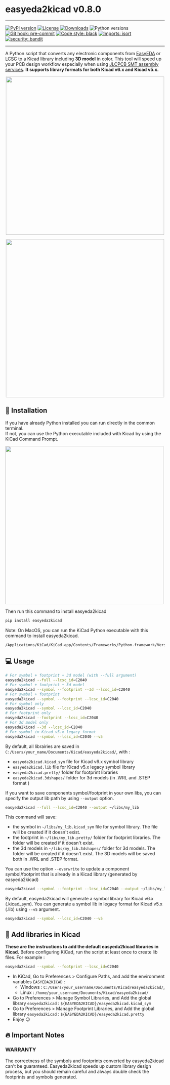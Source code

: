 # easyeda2kicad v0.8.0

_________________
[![PyPI version](https://badge.fury.io/py/easyeda2kicad.svg)](https://badge.fury.io/py/easyeda2kicad)
[![License](https://img.shields.io/github/license/upesy/easyeda2kicad.py.svg)](https://pypi.org/project/isort/)
[![Downloads](https://pepy.tech/badge/easyeda2kicad)](https://pepy.tech/project/easyeda2kicad)
![Python versions](https://img.shields.io/pypi/pyversions/easyeda2kicad.svg)
[![Git hook: pre-commit](https://img.shields.io/badge/pre--commit-enabled-brightgreen?logo=pre-commit&logoColor=white)](https://github.com/pre-commit/pre-commit)
[![Code style: black](https://img.shields.io/badge/code%20style-black-000000.svg)](https://github.com/psf/black)
[![Imports: isort](https://img.shields.io/badge/%20imports-isort-%231674b1?style=flat&labelColor=ef8336)](https://pycqa.github.io/isort/)
[![security: bandit](https://img.shields.io/badge/security-bandit-yellow.svg)](https://github.com/PyCQA/bandit)
_________________


A Python script that converts any electronic components from [EasyEDA](https://easyeda.com/) or [LCSC](https://www.lcsc.com/) to a Kicad library including **3D model** in color. This tool will speed up your PCB design workflow especially when using [JLCPCB SMT assembly services](https://jlcpcb.com/caa). **It supports library formats for both Kicad v6.x and Kicad v5.x.**

<p align="center">
  <img src="https://raw.githubusercontent.com/uPesy/easyeda2kicad.py/master/ressources/demo_symbol.png" width="500">
</p>
<div align="center">
  <img src="https://raw.githubusercontent.com/uPesy/easyeda2kicad.py/master/ressources/demo_footprint.png" width="500">
</div>

## 💾 Installation

If you have already Python installed you can run directly in the common terminal.<br>
If not, you can use the Python executable included with Kicad by using the KiCad Command Prompt.
<div align="left">
  <img src="https://raw.githubusercontent.com/uPesy/easyeda2kicad.py/master/ressources/kicad_command_prompt_install.png" width="500">
</div>

Then run this command to install easyeda2kicad

```bash
pip install easyeda2kicad
```

Note: On MacOS, you can run the KiCad Python executable with this command to install easyeda2kicad.
```bash
/Applications/KiCad/KiCad.app/Contents/Frameworks/Python.framework/Versions/Current/bin/python3 -m pip install easyeda2kicad
```

## 💻 Usage

```bash
# For symbol + footprint + 3d model (with --full argument)
easyeda2kicad --full --lcsc_id=C2040
# For symbol + footprint + 3d model
easyeda2kicad --symbol --footprint --3d --lcsc_id=C2040
# For symbol + footprint
easyeda2kicad --symbol --footprint --lcsc_id=C2040
# For symbol only
easyeda2kicad --symbol --lcsc_id=C2040
# For footprint only
easyeda2kicad --footprint --lcsc_id=C2040
# For 3d model only
easyeda2kicad --3d --lcsc_id=C2040
# For symbol in Kicad v5.x legacy format
easyeda2kicad --symbol --lcsc_id=C2040 --v5
```

By default, all librairies are saved in `C:/Users/your_name/Documents/Kicad/easyeda2kicad/`, with :
- `easyeda2kicad.kicad_sym` file for Kicad v6.x symbol library
- `easyeda2kicad.lib` file for Kicad v5.x legacy symbol library
- `easyeda2kicad.pretty/` folder for footprint libraries
- `easyeda2kicad.3dshapes/` folder for 3d models (in .WRL and .STEP format )

If you want to save components symbol/footprint in your own libs, you can specify the output lib path by using `--output` option.

```bash
easyeda2kicad --full --lcsc_id=C2040 --output ~/libs/my_lib
```

This command will save:
- the symbol in `~/libs/my_lib.kicad_sym` file for symbol library. The file will be created if it doesn't exist.
- the footprint in `~/libs/my_lib.pretty/` folder for footprint libraries. The folder will be created if it doesn't exist.
- the 3d models in `~/libs/my_lib.3dshapes/` folder for 3d models. The folder will be created if it doesn't exist. The 3D models will be saved both in .WRL and .STEP format.

You can use the option `--overwrite` to update a component symbol/footprint that is already in a Kicad library (generated by easyeda2kicad)

```bash
easyeda2kicad --symbol --footprint --lcsc_id=C2040 --output ~/libs/my_lib --overwrite
```

By default, easyeda2kicad will generate a symbol library for Kicad v6.x (.kicad_sym). You can generate a symbol lib in legacy format for Kicad v5.x (.lib) using `--v5` argument.

```bash
easyeda2kicad --symbol --lcsc_id=C2040 --v5
```

## 🔗 Add libraries in Kicad

**These are the instructions to add the default easyeda2kicad libraries in Kicad.**
Before configuring KiCad, run the script at least once to create lib files. For example :

```bash
easyeda2kicad --symbol --footprint --lcsc_id=C2040
```

- In KiCad, Go to Preferences > Configure Paths, and add the environment variables `EASYEDA2KICAD` :
  - Windows : `C:/Users/your_username/Documents/Kicad/easyeda2kicad/`,
  - Linux : `/home/your_username/Documents/Kicad/easyeda2kicad/`
- Go to Preferences > Manage Symbol Libraries, and Add the global library `easyeda2kicad` : `${EASYEDA2KICAD}/easyeda2kicad.kicad_sym`
- Go to Preferences > Manage Footprint Libraries, and Add the global library `easyeda2kicad` : `${EASYEDA2KICAD}/easyeda2kicad.pretty`
- Enjoy :wink:

## 🔥 Important Notes
### WARRANTY
The correctness of the symbols and footprints converted by easyeda2kicad can't be guaranteed. Easyeda2kicad speeds up custom library design process, but you should remain careful and always double check the footprints and symbols generated.
